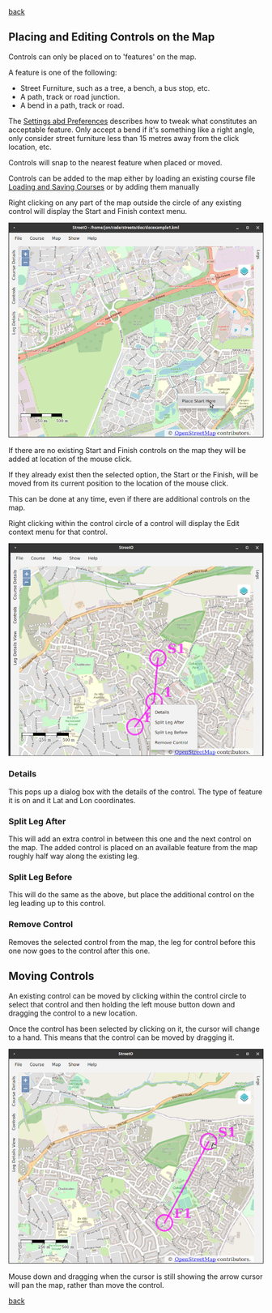 [back](./index.md)

## Placing and Editing Controls on the Map

Controls can only be placed on to 'features' on the map.

A feature is one of the following:

- Street Furniture, such as a tree, a bench, a bus stop, etc.
- A path, track or road junction.
- A bend in a path, track or road.

The [Settings abd Preferences](./SettingsAndPreferences.md) describes how to tweak what constitutes an acceptable
feature. Only accept a bend if it's something like a right angle, only consider street furniture less than 15 metres
away from the click location, etc.

Controls will snap to the nearest feature when placed or moved.

Controls can be added to the map either by loading an existing course
file [Loading and Saving Courses](./LoadingSavingCourses.md) or by adding them manually

Right clicking on any part of the map outside the circle of any existing control will display the Start and Finish
context menu.

![Image](./doc/setstart.png)

If there are no existing Start and Finish controls on the map they will be added at location of the mouse click.

If they already exist then the selected option, the Start or the Finish, will be moved from its current position to the
location of the mouse click.

This can be done at any time, even if there are additional controls on the map.

Right clicking within the control circle of a control will display the Edit context menu for that control.

![Image](./doc/controlcontextmenu.png)

### Details

This pops up a dialog box with the details of the control. The type of feature it is on and it Lat and Lon coordinates.

### Split Leg After

This will add an extra control in between this one and the next control on the map. The added control is placed on an
available feature from the map roughly half way along the existing leg.

### Split Leg Before

This will do the same as the above, but place the additional control on the leg leading up to this control.

### Remove Control

Removes the selected control from the map, the leg for control before this one now goes to the control after this one.

## Moving Controls

An existing control can be moved by clicking within the control circle to select that control and then holding the left
mouse button down and dragging the control to a new location.

Once the control has been selected by clicking on it, the cursor will change to a hand. This means that the control can
be moved by dragging it.

![Image](./doc/handcursor.png)

Mouse down and dragging when the cursor is still showing the arrow cursor will pan the map, rather than move the
control.

[back](./index.md)
